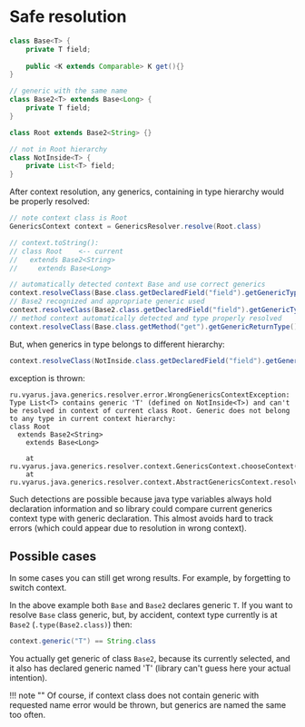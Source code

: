 # Safe resolution

```java
class Base<T> {
    private T field;
    
    public <K extends Comparable> K get(){}
}

// generic with the same name
class Base2<T> extends Base<Long> {
    private T field;
}

class Root extends Base2<String> {}

// not in Root hierarchy
class NotInside<T> {
    private List<T> field;
}
```

After context resolution, any generics, containing in type hierarchy would be properly
resolved:

```java
// note context class is Root
GenericsContext context = GenericsResolver.resolve(Root.class)

// context.toString():
// class Root    <-- current
//   extends Base2<String>
//     extends Base<Long>

// automatically detected context Base and use correct generics
context.resolveClass(Base.class.getDeclaredField("field").getGenericType()) == Long.class
// Base2 recognized and appropriate generic used
context.resolveClass(Base2.class.getDeclaredField("field").getGenericType()) == String.class
// method context automatically detected and type properly resolved
context.resolveClass(Base.class.getMethod("get").getGenericReturnType())== Comparable.class
```

But, when generics in type belongs to different hierarchy:

```java
context.resolveClass(NotInside.class.getDeclaredField("field").getGenericType())
```

exception is thrown:

```
ru.vyarus.java.generics.resolver.error.WrongGenericsContextException: Type List<T> contains generic 'T' (defined on NotInside<T>) and can't be resolved in context of current class Root. Generic does not belong to any type in current context hierarchy:
class Root
  extends Base2<String>
    extends Base<Long>

	at ru.vyarus.java.generics.resolver.context.GenericsContext.chooseContext(GenericsContext.java:233)
	at ru.vyarus.java.generics.resolver.context.AbstractGenericsContext.resolveClass(AbstractGenericsContext.java:273)
```  

Such detections are possible because java type variables always hold declaration information
and so library could compare current generics context type with generic declaration. This almost
avoids hard to track errors (which could appear due to resolution in wrong context).

## Possible cases

In some cases you can still get wrong results. For example, by forgetting to switch context.

In the above example both `Base` and `Base2` declares generic `T`. If you want to resolve
`Base` class generic, but, by accident, context type currently is at `Base2` (`.type(Base2.class)`)
then:

```java
context.generic("T") == String.class
```

You actually get generic of class `Base2`, because its currently selected, and it also has declared generic named 'T'
(library can't guess here your actual intention).   

!!! note ""
    Of course, if context class does not contain generic with requested name error would be thrown,
    but generics are named the same too often.   